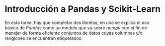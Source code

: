 # Introducción a Pandas y Scikit-Learn

En esta tarea, hay que completar dos libretas, en una se explica el uso básico de *Pandas* como un modulo que va sobre *numpy* con el fin de manejar de forma eficiente conjuntos de datos cuyas columnas y/o renglones se encuentran etiquetados.


